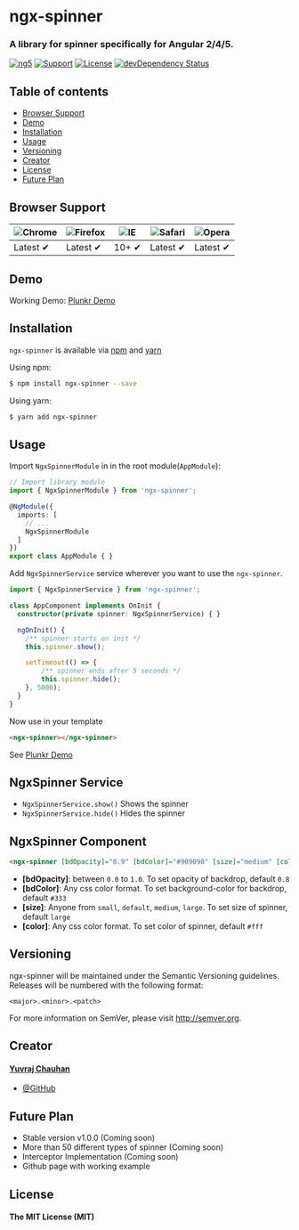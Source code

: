 # ngx-spinner
### A library for spinner specifically for Angular 2/4/5.
[![ng5](https://img.shields.io/travis/rust-lang/rust.svg?style=flat-square)]()
[![Support](https://img.shields.io/badge/Support-Angular%202%2B-brightgreen.svg?style=flat-square)]()
[![License](https://img.shields.io/npm/l/express.svg?style=flat-square)]()
[![devDependency Status](https://img.shields.io/david/expressjs/express.svg?style=flat-square)]()

## Table of contents
- [Browser Support](#browser-support)
- [Demo](#demo)
- [Installation](#installation)
- [Usage](#usage)
- [Versioning](#versioning)
- [Creator](#creator)
- [License](#license)
- [Future Plan](#future-plan)

## Browser Support
![Chrome](https://raw.github.com/alrra/browser-logos/master/chrome/chrome_48x48.png) | ![Firefox](https://raw.github.com/alrra/browser-logos/master/firefox/firefox_48x48.png) | ![IE](https://raw.github.com/alrra/browser-logos/master/internet-explorer/internet-explorer_48x48.png) | ![Safari](https://raw.github.com/alrra/browser-logos/master/safari/safari_48x48.png) | ![Opera](https://raw.github.com/alrra/browser-logos/master/opera/opera_48x48.png)
--- | --- | --- | --- | --- |
Latest ✔ | Latest ✔ | 10+ ✔ | Latest ✔ | Latest ✔ |

## Demo

Working Demo: [Plunkr Demo](https://plnkr.co/edit/vwWmv3mj8jUYA8ArHfXM?p=preview)

## Installation

`ngx-spinner` is available via [npm](https://www.npmjs.com/package/ngx-spinner) and [yarn](https://yarnpkg.com/en/package/ngx-spinner)

Using npm:
```bash
$ npm install ngx-spinner --save
```

Using yarn:
```bash
$ yarn add ngx-spinner
```

## Usage

Import `NgxSpinnerModule` in  in the root module(`AppModule`):
```typescript
// Import library module
import { NgxSpinnerModule } from 'ngx-spinner';

@NgModule({
  imports: [
    // ...
    NgxSpinnerModule
  ]
})
export class AppModule { }
```

Add `NgxSpinnerService` service wherever you want to use the `ngx-spinner`.
```typescript
import { NgxSpinnerService } from 'ngx-spinner';

class AppComponent implements OnInit {
  constructor(private spinner: NgxSpinnerService) { }

  ngOnInit() {
    /** spinner starts on init */
    this.spinner.show();

    setTimeout(() => {
        /** spinner ends after 5 seconds */
        this.spinner.hide();
    }, 5000);
  }
}
```

Now use in your template
```html
<ngx-spinner></ngx-spinner>
```
See [Plunkr Demo](https://plnkr.co/edit/vwWmv3mj8jUYA8ArHfXM?p=preview)

## NgxSpinner Service
- `NgxSpinnerService.show()`  Shows the spinner
- `NgxSpinnerService.hide()`  Hides the spinner

## NgxSpinner Component
```html
<ngx-spinner [bdOpacity]="0.9" [bdColor]="#909090" [size]="medium" [color]="#fff"></ngx-spinner>
```

- **[bdOpacity]**: between `0.0` to `1.0`.
  To set opacity of backdrop, default `0.8`
- **[bdColor]**: Any css color format.
  To set background-color for backdrop, default `#333`
- **[size]**: Anyone from `small`, `default`, `medium`, `large`.
  To set size of spinner, default `large`
- **[color]**: Any css color format.
  To set color of spinner, default `#fff`

## Versioning
ngx-spinner will be maintained under the Semantic Versioning guidelines.
Releases will be numbered with the following format:

`<major>.<minor>.<patch>`

For more information on SemVer, please visit http://semver.org.

## Creator
#### [Yuvraj Chauhan](mailto:yuvrajchauhan3113@gmail.com)
- [@GitHub](https://github.com/Napster2210)

## Future Plan
- Stable version v1.0.0 (Coming soon)
- More than 50 different types of spinner (Coming soon)
- Interceptor Implementation (Coming soon)
- Github page with working example

## License
#### The MIT License (MIT)
